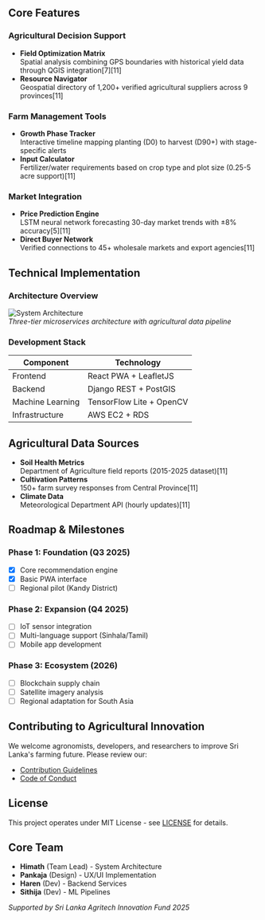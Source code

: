 
## Core Features

### Agricultural Decision Support
- **Field Optimization Matrix**  
  Spatial analysis combining GPS boundaries with historical yield data through QGIS integration[7][11]
- **Resource Navigator**  
  Geospatial directory of 1,200+ verified agricultural suppliers across 9 provinces[11]

### Farm Management Tools
- **Growth Phase Tracker**  
  Interactive timeline mapping planting (D0) to harvest (D90+) with stage-specific alerts
- **Input Calculator**  
  Fertilizer/water requirements based on crop type and plot size (0.25-5 acre support)[11]

### Market Integration
- **Price Prediction Engine**  
  LSTM neural network forecasting 30-day market trends with ±8% accuracy[5][11]
- **Direct Buyer Network**  
  Verified connections to 45+ wholesale markets and export agencies[11]

## Technical Implementation

### Architecture Overview
![System Architecture](docs/architecture.png)  
*Three-tier microservices architecture with agricultural data pipeline*

### Development Stack
| Component          | Technology               |
|--------------------|--------------------------|
| Frontend           | React PWA + LeafletJS    |
| Backend            | Django REST + PostGIS    |
| Machine Learning   | TensorFlow Lite + OpenCV |
| Infrastructure     | AWS EC2 + RDS            |


## Agricultural Data Sources
- **Soil Health Metrics**  
  Department of Agriculture field reports (2015-2025 dataset)[11]
- **Cultivation Patterns**  
  150+ farm survey responses from Central Province[11]
- **Climate Data**  
  Meteorological Department API (hourly updates)[11]

## Roadmap & Milestones

### Phase 1: Foundation (Q3 2025)
- [x] Core recommendation engine
- [x] Basic PWA interface
- [ ] Regional pilot (Kandy District)

### Phase 2: Expansion (Q4 2025)
- [ ] IoT sensor integration
- [ ] Multi-language support (Sinhala/Tamil)
- [ ] Mobile app development

### Phase 3: Ecosystem (2026)
- [ ] Blockchain supply chain
- [ ] Satellite imagery analysis
- [ ] Regional adaptation for South Asia

## Contributing to Agricultural Innovation
We welcome agronomists, developers, and researchers to improve Sri Lanka's farming future. Please review our:
- [Contribution Guidelines](CONTRIBUTING.md)
- [Code of Conduct](CODE_OF_CONDUCT.md)

## License
This project operates under MIT License - see [LICENSE](LICENSE) for details.

## Core Team
- **Himath** (Team Lead) - System Architecture
- **Pankaja** (Design) - UX/UI Implementation
- **Haren** (Dev) - Backend Services
- **Sithija** (Dev) - ML Pipelines

*Supported by Sri Lanka Agritech Innovation Fund 2025*
